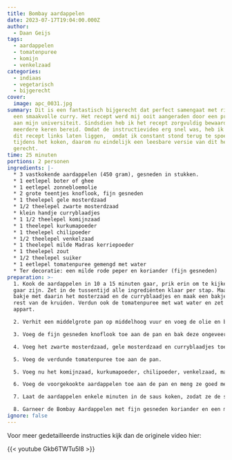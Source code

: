 ```yaml
---
title: Bombay aardappelen
date: 2023-07-17T19:04:00.000Z
author:
  - Daan Geijs
tags:
  - aardappelen
  - tomatenpuree
  - komijn
  - venkelzaad
categories:
  - indiaas
  - vegetarisch
  - bijgerecht
cover:
  image: apc_0031.jpg
summary: Dit is een fantastisch bijgerecht dat perfect samengaat met rijst en
  een smaakvolle curry. Het recept werd mij ooit aangeraden door een professor
  aan mijn universiteit. Sindsdien heb ik het recept zorgvuldig bewaard en het
  meerdere keren bereid. Omdat de instructievideo erg snel was, heb ik toch vaak
  dit recept links laten liggen,  omdat ik constant stond terug te spoelen
  tijdens het koken, daarom nu eindelijk een leesbare versie van dit heerlijke
  gerecht.
time: 25 minuten
portions: 2 personen
ingredients: |-
  * 3 vastkokende aardappelen (450 gram), gesneden in stukken. 
  * 1 eetlepel boter of ghee
  * 1 eetlepel zonnebloemolie
  * 2 grote teentjes knoflook, fijn gesneden
  * 1 theelepel gele mosterdzaad
  * 1/2 theelepel zwarte mosterdzaad
  * klein handje curryblaadjes
  * 1 1/2 theelepel komijnzaad
  * 1 theelepel kurkumapoeder
  * 1 theelepel chilipoeder
  * 1/2 theelepel venkelzaad
  * 1 theelepel milde Madras kerriepoeder
  * 1 theelepel zout
  * 1/2 theelepel suiker
  * 1 eetlepel tomatenpuree gemengd met water
  * Ter decoratie: een milde rode peper en koriander (fijn gesneden)
preparation: >-
  1. Kook de aardappelen in 10 a 15 minuten gaar, prik erin om te kijken of ze
  gaar zijn. Zet in de tussentijd alle ingrediënten klaar per stap. Maak een
  bakje met daarin het mosterzaad en de curryblaadjes en maak een bakje voor de
  rest van de kruiden. Verdun ook de tomatenpuree met wat water en zet deze
  appart.

  2. Verhit een middelgrote pan op middelhoog vuur en voeg de olie en boter/ghee toe.

  3. Voeg de fijn gesneden knoflook toe aan de pan en bak deze ongeveer een minuut om de smaak te verzachten.

  4. Voeg het zwarte mosterdzaad, gele mosterdzaad en curryblaadjes toe aan de pan. Bak de kruiden ongeveer 30-40 seconden tot ze een heerlijke geur afgeven en de mosterzaadjes beginnen te springen. Gaat het te hard, gebruik dan wat water om te koelen.

  5. Voeg de verdunde tomatenpuree toe aan de pan.

  5. Voeg nu het komijnzaad, kurkumapoeder, chilipoeder, venkelzaad, madras kerriepoeder, zout en suiker toe. 

  6. Voeg de voorgekookte aardappelen toe aan de pan en meng ze goed met de saus. Verlaag het vuur naar een lagere stand en roer de aardappelen goed door.

  7. Laat de aardappelen enkele minuten in de saus koken, zodat ze de smaken goed kunnen opnemen.

  8. Garneer de Bombay Aardappelen met fijn gesneden koriander en een milde rode peper ter decoratie.
ignore: false
---
```

Voor meer gedetailleerde instructies kijk dan de originele video hier:

{{< youtube Gkb6TWTu5l8 >}}